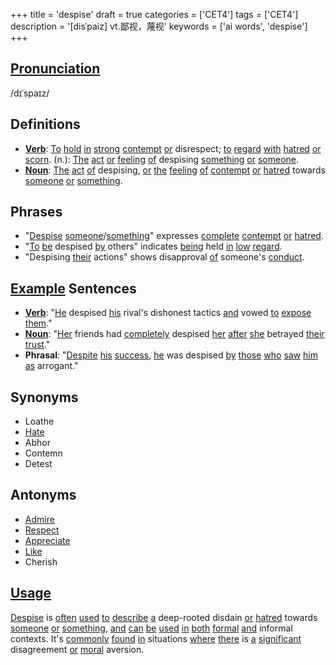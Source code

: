 +++
title = 'despise'
draft = true
categories = ['CET4']
tags = ['CET4']
description = '[disˈpaiz] vt.鄙视，蔑视'
keywords = ['ai words', 'despise']
+++

## [Pronunciation](/en/post/pronunciation/)
/dɪˈspaɪz/

## Definitions
- **[Verb](/en/post/verb/)**: [To](/en/post/to/) [hold](/en/post/hold/) [in](/en/post/in/) [strong](/en/post/strong/) [contempt](/en/post/contempt/) [or](/en/post/or/) disrespect; [to](/en/post/to/) [regard](/en/post/regard/) [with](/en/post/with/) [hatred](/en/post/hatred/) [or](/en/post/or/) [scorn](/en/post/scorn/). (n.): [The](/en/post/the/) [act](/en/post/act/) [or](/en/post/or/) [feeling](/en/post/feeling/) [of](/en/post/of/) despising [something](/en/post/something/) [or](/en/post/or/) [someone](/en/post/someone/).
- **[Noun](/en/post/noun/)**: [The](/en/post/the/) [act](/en/post/act/) [of](/en/post/of/) despising, [or](/en/post/or/) [the](/en/post/the/) [feeling](/en/post/feeling/) [of](/en/post/of/) [contempt](/en/post/contempt/) [or](/en/post/or/) [hatred](/en/post/hatred/) towards [someone](/en/post/someone/) [or](/en/post/or/) [something](/en/post/something/).

## Phrases
- "[Despise](/en/post/despise/) [someone](/en/post/someone/)/[something](/en/post/something/)" expresses [complete](/en/post/complete/) [contempt](/en/post/contempt/) [or](/en/post/or/) [hatred](/en/post/hatred/).
- "[To](/en/post/to/) [be](/en/post/be/) despised [by](/en/post/by/) others" indicates [being](/en/post/being/) held [in](/en/post/in/) [low](/en/post/low/) [regard](/en/post/regard/).
- "Despising [their](/en/post/their/) actions" shows disapproval [of](/en/post/of/) someone's [conduct](/en/post/conduct/).

## [Example](/en/post/example/) Sentences
- **[Verb](/en/post/verb/)**: "[He](/en/post/he/) despised [his](/en/post/his/) rival's dishonest tactics [and](/en/post/and/) vowed [to](/en/post/to/) [expose](/en/post/expose/) [them](/en/post/them/)."
- **[Noun](/en/post/noun/)**: "[Her](/en/post/her/) friends had [completely](/en/post/completely/) despised [her](/en/post/her/) [after](/en/post/after/) [she](/en/post/she/) betrayed [their](/en/post/their/) [trust](/en/post/trust/)."
- **Phrasal**: "[Despite](/en/post/despite/) [his](/en/post/his/) [success](/en/post/success/), [he](/en/post/he/) was despised [by](/en/post/by/) [those](/en/post/those/) [who](/en/post/who/) [saw](/en/post/saw/) [him](/en/post/him/) [as](/en/post/as/) arrogant."

## Synonyms
- Loathe
- [Hate](/en/post/hate/)
- Abhor
- Contemn
- Detest

## Antonyms
- [Admire](/en/post/admire/)
- [Respect](/en/post/respect/)
- [Appreciate](/en/post/appreciate/)
- [Like](/en/post/like/)
- Cherish

## [Usage](/en/post/usage/)
[Despise](/en/post/despise/) is [often](/en/post/often/) [used](/en/post/used/) [to](/en/post/to/) [describe](/en/post/describe/) [a](/en/post/a/) deep-rooted disdain [or](/en/post/or/) [hatred](/en/post/hatred/) towards [someone](/en/post/someone/) [or](/en/post/or/) [something](/en/post/something/), [and](/en/post/and/) [can](/en/post/can/) [be](/en/post/be/) [used](/en/post/used/) [in](/en/post/in/) [both](/en/post/both/) [formal](/en/post/formal/) [and](/en/post/and/) informal contexts. It's [commonly](/en/post/commonly/) [found](/en/post/found/) [in](/en/post/in/) situations [where](/en/post/where/) [there](/en/post/there/) is [a](/en/post/a/) [significant](/en/post/significant/) disagreement [or](/en/post/or/) [moral](/en/post/moral/) aversion.
